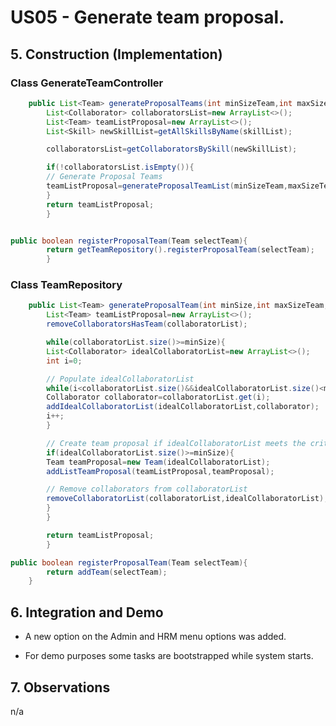 # US05 - Generate team proposal.

## 5. Construction (Implementation)

### Class GenerateTeamController

```java
    public List<Team> generateProposalTeams(int minSizeTeam,int maxSizeTeam,List<String> skillList){
        List<Collaborator> collaboratorsList=new ArrayList<>();
        List<Team> teamListProposal=new ArrayList<>();
        List<Skill> newSkillList=getAllSkillsByName(skillList);

        collaboratorsList=getCollaboratorsBySkill(newSkillList);

        if(!collaboratorsList.isEmpty()){
        // Generate Proposal Teams
        teamListProposal=generateProposalTeamList(minSizeTeam,maxSizeTeam,newSkillList,collaboratorsList);
        }
        return teamListProposal;
        }


public boolean registerProposalTeam(Team selectTeam){
        return getTeamRepository().registerProposalTeam(selectTeam);
        }
```

### Class TeamRepository

```java
    public List<Team> generateProposalTeam(int minSize,int maxSizeTeam,List<Skill> skillList,List<Collaborator> collaboratorList){
        List<Team> teamListProposal=new ArrayList<>();
        removeCollaboratorsHasTeam(collaboratorList);

        while(collaboratorList.size()>=minSize){
        List<Collaborator> idealCollaboratorList=new ArrayList<>();
        int i=0;

        // Populate idealCollaboratorList
        while(i<collaboratorList.size()&&idealCollaboratorList.size()<maxSizeTeam){
        Collaborator collaborator=collaboratorList.get(i);
        addIdealCollaboratorList(idealCollaboratorList,collaborator);
        i++;
        }

        // Create team proposal if idealCollaboratorList meets the criteria
        if(idealCollaboratorList.size()>=minSize){
        Team teamProposal=new Team(idealCollaboratorList);
        addListTeamProposal(teamListProposal,teamProposal);

        // Remove collaborators from collaboratorList
        removeCollaboratorList(collaboratorList,idealCollaboratorList);
        }
        }

        return teamListProposal;
        }

public boolean registerProposalTeam(Team selectTeam){
        return addTeam(selectTeam);
    }

```


## 6. Integration and Demo 

* A new option on the Admin and HRM menu options was added.

* For demo purposes some tasks are bootstrapped while system starts.


## 7. Observations

n/a